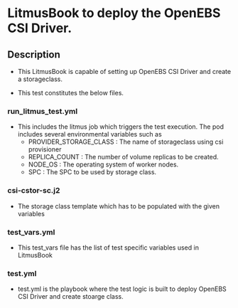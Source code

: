 # LitmusBook to deploy the OpenEBS CSI Driver.

## Description
   - This LitmusBook is capable of setting up OpenEBS CSI Driver and create a storageclass.

   - This test constitutes the below files. 

### run_litmus_test.yml
   - This includes the litmus job which triggers the test execution. The pod includes several environmental variables such as 
        - PROVIDER_STORAGE_CLASS : The name of storageclass using csi provisioner
        - REPLICA_COUNT : The number of volume replicas to be created.
        - NODE_OS : The operating system of worker nodes.
        - SPC : The SPC to be used by storage class.

### csi-cstor-sc.j2
   - The storage class template which has to be populated with the given variables

### test_vars.yml
   - This test_vars file has the list of test specific variables used in LitmusBook

### test.yml
   - test.yml is the playbook where the test logic is built to deploy OpenEBS CSI Driver and create stoarge class.
